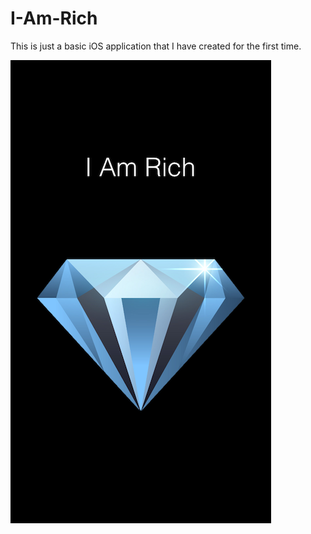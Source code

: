 # I-Am-Rich
This is just a basic iOS application that I have created for the first time.

![alt text](https://github.com/dheerajghub/I-Am-Rich/blob/master/IMG_0321.PNG)

